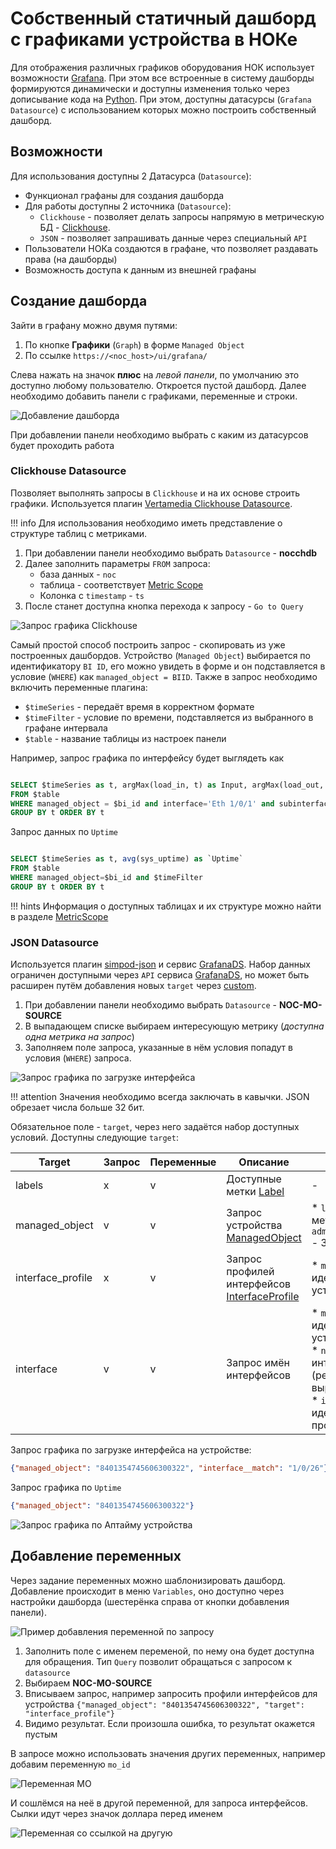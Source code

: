 # Собственный статичный дашборд с графиками устройства в НОКе

Для отображения различных графиков оборудования НОК использует возможности [Grafana](https://grafana.com).
При этом все встроенные в систему дашборды формируются динамически и доступны изменения только 
через дописывание кода на [Python](https://www.python.org). При этом, доступны датасурсы
 (`Grafana Datasource`) с использованием которых можно построить собственный дашборд.

## Возможности

Для использования доступны 2 Датасурса (`Datasource`):

* Функционал графаны для создания дашборда
* Для работы доступны 2 источника (`Datasource`):
  * `Clickhouse` - позволяет делать запросы напрямую в метрическую БД - [Clickhouse](https://clickhouse.com/docs/en/intro/). 
  * `JSON` - позволяет запрашивать данные через специальный `API`
* Пользователи НОКа создаются в графане, что позволяет раздавать права (на дашборды)
* Возможность доступа к данным из внешней графаны

## Создание дашборда

Зайти в графану можно двумя путями:

1. По кнопке **Графики** (`Graph`) в форме `Managed Object`
2. По ссылке `https://<noc_host>/ui/grafana/`

Слева нажать на значок **плюс** на *левой панели*, по умолчанию это доступно любому пользователю.
Откроется пустой дашборд. Далее необходимо добавить панели с графиками, переменные и строки.

![Добавление дашборда](add-dashboard-scr.png)

При добавлении панели необходимо выбрать с каким из датасурсов будет проходить работа

### Clickhouse Datasource

Позволяет выполнять запросы в `Clickhouse` и на их основе строить графики. 
Используется плагин [Vertamedia Clickhouse Datasource](https://grafana.com/grafana/plugins/vertamedia-clickhouse-datasource/).

!!! info
    Для использования необходимо иметь представление о структуре таблиц с метриками.

1. При добавлении панели необходимо выбрать `Datasource` - **nocchdb**
2. Далее заполнить параметры `FROM` запроса:
   * база данных - `noc`
   * таблица - соответствует [Metric Scope](../metrics-reference/index.md)
   * Колонка с `timestamp` - `ts`
3. После станет доступна кнопка перехода к запросу - `Go to Query`

![Запрос графика Clickhouse](query-clickhouse-scr.png)

Самый простой способ построить запрос - скопировать из уже построенных дашбордов.
Устройство (`Managed Object`) выбирается по идентификатору `BI ID`, его можно увидеть в форме 
и он подставляется в условие (`WHERE`) как `managed_object = BIID`. Также в запрос необходимо включить переменные плагина:

* `$timeSeries` - передаёт время в корректном формате
* `$timeFilter` - условие по времени, подставляется из выбранного в графане интервала
* `$table` - название таблицы из настроек панели

Например, запрос графика по интерфейсу будет выглядеть как

```sql title="Запрос загрузки интерфейса из таблицы interface"

SELECT $timeSeries as t, argMax(load_in, t) as Input, argMax(load_out, t) as Output
FROM $table 
WHERE managed_object = $bi_id and interface='Eth 1/0/1' and subinterface == '' and queue = '' and traffic_class = '' and $timeFilter 
GROUP BY t ORDER BY t
```

Запрос данных по `Uptime`

```sql title="Запрос Uptime оборудования из таблицы object"

SELECT $timeSeries as t, avg(sys_uptime) as `Uptime` 
FROM $table 
WHERE managed_object=$bi_id and $timeFilter 
GROUP BY t ORDER BY t
```

!!! hints
    Информация о доступных таблицах и их структуре можно найти в разделе [MetricScope](../metrics-reference/index.md)

### JSON Datasource

Используется плагин [simpod-json](https://grafana.com/grafana/plugins/simpod-json-datasource/) 
и сервис [GrafanaDS](../services-reference/grafanads.md). 
Набор данных ограничен доступными через `API` сервиса [GrafanaDS](../services-reference/grafanads.md), 
но может быть расширен путём добавления новых `target` через [custom](../../dev/custom/index.md).

1. При добавлении панели необходимо выбрать `Datasource` - **NOC-MO-SOURCE**
2. В выпадающем списке выбираем интересующую метрику (*доступна одна метрика на запрос*)
3. Заполняем поле запроса, указанные в нём условия попадут в условия (`WHERE`) запроса.

![Запрос графика по загрузке интерфейса](grafanads-query1-scr.png)

!!! attention
    Значения необходимо всегда заключать в кавычки. JSON обрезает числа больше 32 бит.

Обязательное поле - `target`, через него задаётся набор доступных условий. 
Доступны следующие `target`:

| Target            | Запрос | Переменные | Описание                                                                               | Условия                                                                                                                                                             |
| ----------------- | ------ | ---------- | -------------------------------------------------------------------------------------- | ------------------------------------------------------------------------------------------------------------------------------------------------------------------- |
| labels            | x      | v          | Доступные метки [Label](../concepts/label/index.md)                                    | -                                                                                                                                                                   |
| managed_object    | v      | v          | Запрос устройства [ManagedObject](../concepts/managed-object/index.md)                 | * `labels` - набор меток </br> `administrative_domain` - З.О.                                                                                                       |
| interface_profile | x      | v          | Запрос профилей интерфейсов [InterfaceProfile](../concepts/interface-profile/index.md) | * `managed_object` - идентификатор устройства                                                                                                                       |
| interface         | v      | v          | Запрос имён интерфейсов                                                                | * `managed_object` - идентификатор устройства </br> * `name` - имя интерфейса (регулярное выражение) </br> * `interface_profile` - идентификатор профиля интерфейса |

Запрос графика по загрузке интерфейса на устройстве:

```json
{"managed_object": "8401354745606300322", "interface__match": "1/0/26"}
```

Запрос графика по `Uptime`

```json
{"managed_object": "8401354745606300322"}
```

![Запрос графика по Аптайму устройства](grafanads-uptime-query1-scr.png)

## Добавление переменных

Через задание переменных можно шаблонизировать дашборд. Добавление происходит в меню `Variables`, 
оно доступно через настройки дашборда (шестерёнка справа от кнопки добавления панели). 

![Пример добавления переменной по запросу](grafana-variable-example1-scr.png)

1. Заполнить поле с именем переменой, по нему она будет доступна для обращения. 
   Тип `Query` позволит обращаться с запросом к `datasource`
2. Выбираем **NOC-MO-SOURCE**
3. Вписываем запрос, например запросить профили интерфейсов для устройства 
    `{"managed_object": "8401354745606300322", "target": "interface_profile"}`
4. Видимо результат. Если произошла ошибка, то результат окажется пустым

В запросе можно использовать значения других переменных, например добавим переменную `mo_id`

![Переменная MO](grafana-mo-id-scr.png)

И сошлёмся на неё в другой переменной, для запроса интерфейсов. Сылки идут через значок доллара перед именем

![Переменная со ссылкой на другую](grafana-var-reference-scr.png)
